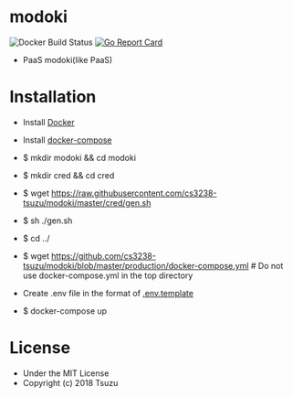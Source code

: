 # modoki

![Docker Build Status](https://img.shields.io/docker/build/tsuzu/modoki.svg?style=flat-square)
[![Go Report Card](https://goreportcard.com/badge/github.com/cs3238-tsuzu/modoki)](https://goreportcard.com/report/github.com/cs3238-tsuzu/modoki)
- PaaS modoki(like PaaS)

# Installation
- Install [Docker](https://docker.com)
- Install [docker-compose](https://docs.docker.com/compose/)
- $ mkdir modoki && cd modoki

- $ mkdir cred && cd cred
- $ wget https://raw.githubusercontent.com/cs3238-tsuzu/modoki/master/cred/gen.sh
- $ sh ./gen.sh
- $ cd ../

- $ wget https://github.com/cs3238-tsuzu/modoki/blob/master/production/docker-compose.yml # Do not use docker-compose.yml in the top directory
- Create .env file in the format of [.env.template](https://github.com/cs3238-tsuzu/modoki/blob/master/.env.template)
- $ docker-compose up

# License
- Under the MIT License
- Copyright (c) 2018 Tsuzu